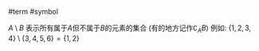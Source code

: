 #term #symbol 



$A\setminus B$ 表示所有属于$A$但不属于$B$的元素的集合
(有的地方记作$\complement _{A}B$)
例如: ${\displaystyle \left\{1,2,3,4\right\}\setminus \left\{3,4,5,6\right\}=\left\{1,2\right\}}$
